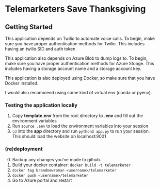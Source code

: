 # Telemarketers Save Thanksgiving

## Getting Started

This application depends on Twilio to automate voice calls. To begin, make sure you have proper authentication methods for Twilio. This includes having an twilio SID and auth token.

This application also depends on Azure Blob to dump logs to. To begin, make sure you have proper authentication methods for Azure Stoage. This includes having a storage account name and a storage account key.

This application is also deployed using Docker, so make sure that you have Docker installed.

I would also recommend using some kind of virtual env (conda or pyenv).

### Testing the application locally
1. Copy __template.env__ from the root directory to __.env__ and fill out the environment variables
2. Run `source .env` to load the environment variables into your session
3. `cd` into the __app__ directory and run `python3 app.py` to run your session. This should load the website on localhost:9001

### (re)deployment
0. Backup any changes you've made to github.
1. Build your docker container: `docker build -t telemarketer`
2. `docker tag brandnewroman <username>/telemarketer`
3. `docker push <username>/telemarketer`
4. Go to Azure portal and restart
